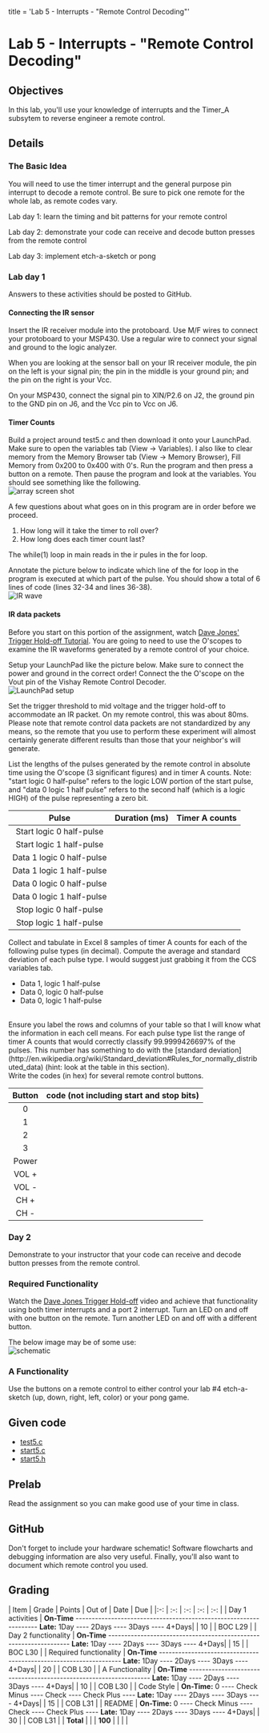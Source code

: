 title = 'Lab 5 - Interrupts - "Remote Control Decoding"'

# Lab 5 - Interrupts - "Remote Control Decoding"

## Objectives

In this lab, you'll use your knowledge of interrupts and the Timer_A subsytem to reverse engineer a remote control.  

## Details

### The Basic Idea

You will need to use the timer interrupt and the general purpose pin interrupt to decode a remote control.  Be sure to pick one remote for the whole lab, as remote codes vary.  

Lab day 1: learn the timing and bit patterns for your remote control
 
Lab day 2: demonstrate your code can receive and decode button presses from the remote control

Lab day 3: implement etch-a-sketch or pong

### Lab day 1

Answers to these activities should be posted to GitHub.

#### Connecting the IR sensor
Insert the IR receiver module into the protoboard.  Use M/F wires to connect your protoboard to your MSP430. Use a regular wire to connect your signal and ground to the logic analyzer.

When you are looking at the sensor ball on your IR receiver module, the pin on the left is your signal pin; the pin in the middle is your ground pin; and the pin on the right is your Vcc.  

On your MSP430, connect the signal pin to XIN/P2.6 on J2, the ground pin to the GND pin on J6, and the Vcc pin to Vcc on J6.  

#### Timer Counts
Build a project around test5.c and then download it onto your LaunchPad. Make sure to open the variables tab (View -> Variables). I also like to clear memory from the Memory Browser tab (View -> Memory Browser), Fill Memory from 0x200 to 0x400 with 0's. Run the program and then press a button on a remote. Then pause the program and look at the variables. You should see something like the following. <br>
![array screen shot](arrayScreenShot.gif)
<br>

A few questions about what goes on in this program are in order before we proceed.
1) How long will it take the timer to roll over?
2) How long does each timer count last?

The while(1) loop in main reads in the ir pules in the for loop. 

Annotate the picture below to indicate which line of the for loop in the program is executed at which part of the pulse. You should show a total of 6 lines of code (lines 32-34 and lines 36-38).
<br>
![IR wave](irWave.gif)
<br>

#### IR data packets

Before you start on this portion of the assignment, watch [Dave Jones' Trigger Hold-off Tutorial](http://www.youtube.com/watch?v=ta096oBzSac). You are going to need to use the O'scopes to examine the IR waveforms generated by a remote control of your choice. 

Setup your LaunchPad like the picture below. Make sure to connect the power and ground in the correct order! Connect the the O'scope on the Vout pin of the Vishay Remote Control Decoder. 
<br>
![LaunchPad setup](launchpadSetup.jpg)
<br>

Set the trigger threshold to mid voltage and the trigger hold-off to accommodate an IR packet. On my remote control, this was about 80ms. Please note that remote control data packets are not standardized by any means, so the remote that you use to perform these experiment will almost certainly generate different results than those that your neighbor's will generate.

List the lengths of the pulses generated by the remote control in absolute time using the O'scope (3 significant figures) and in timer A counts.  Note: "start logic 0 half-pulse" refers to the logic LOW portion of the start pulse, and "data 0 logic 1 half pulse" refers to the second half (which is a logic HIGH) of the pulse representing a zero bit.

| Pulse | Duration (ms)	| Timer A counts |
| :-: | :-: | :-: |
| Start logic 0 half-pulse | | |
| Start logic 1 half-pulse | | | 	 
| Data 1 logic 0 half-pulse | | | 	 
| Data 1 logic 1 half-pulse | | |	 
| Data 0 logic 0 half-pulse | | |	 
| Data 0 logic 1 half-pulse | | |	 
| Stop logic 0 half-pulse | | | 
| Stop logic 1 half-pulse | | | |

Collect and tabulate in Excel 8 samples of timer A counts for each of the following pulse types (in decimal). Compute the average and standard deviation of each pulse type. I would suggest just grabbing it from the CCS variables tab.  
- Data 1, logic 1 half-pulse
- Data 0, logic 0 half-pulse
- Data 0, logic 1 half-pulse
<br>
Ensure you label the rows and columns of your table so that I will know what the information in each cell means.
For each pulse type list the range of timer A counts that would correctly classify 99.9999426697% of the pulses. This number has something to do with the [standard deviation](http://en.wikipedia.org/wiki/Standard_deviation#Rules_for_normally_distributed_data) (hint: look at the table in this section).
<br>
Write the codes (in hex) for several remote control buttons. 

| Button | code (not including start and stop bits) |
| :-: | :-: |
| 0 | |	 
| 1 | | 
| 2 | |	 
| 3 | | 
| Power | |	 
| VOL +	| | 
| VOL -	| | 
| CH + | |
| CH - | | |

### Day 2

Demonstrate to your instructor that your code can receive and decode button presses from the remote control.

### Required Functionality

Watch the [Dave Jones Trigger Hold-off](http://www.youtube.com/watch?v=ta096oBzSac) video and achieve that functionality using both timer interrupts and a port 2 interrupt.  Turn an LED on and off with one button on the remote.  Turn another LED on and off with a different button.

The below image may be of some use:<br>
![schematic](schematic.jpg)
<br>

### A Functionality

Use the buttons on a remote control to either control your lab #4 etch-a-sketch (up, down, right, left, color) or your pong game.

## Given code
- [test5.c](test5.c)
- [start5.c](start5.c)
- [start5.h](start5.h)

## Prelab

Read the assignment so you can make good use of your time in class.

## GitHub

Don't forget to include your hardware schematic!  Software flowcharts and debugging information are also very useful.  Finally, you'll also want to document which remote control you used.


## Grading

| Item | Grade | Points | Out of | Date | Due |
|:-: | :-: | :-: | :-: | :-: |
| Day 1 activities | **On-Time** ------------------------------------------------------------------ **Late:** 1Day ---- 2Days ---- 3Days ---- 4+Days| | 10 | | BOC L29 |
| Day 2 functionality | **On-Time** ------------------------------------------------------------------ **Late:** 1Day ---- 2Days ---- 3Days ---- 4+Days| | 15 | | BOC L30 |
| Required functionality | **On-Time** ------------------------------------------------------------------ **Late:** 1Day ---- 2Days ---- 3Days ---- 4+Days| | 20 | | COB L30 |
| A Functionality | **On-Time** ------------------------------------------------------------------ **Late:** 1Day ---- 2Days ---- 3Days ---- 4+Days| | 10 | | COB L30 |
| Code Style | **On-Time:** 0 ---- Check Minus ---- Check ---- Check Plus ---- **Late:** 1Day ---- 2Days ---- 3Days ---- 4+Days| | 15 | | COB L31 |
| README | **On-Time:** 0 ---- Check Minus ---- Check ---- Check Plus ---- **Late:** 1Day ---- 2Days ---- 3Days ---- 4+Days| | 30 | | COB L31 |
| **Total** | | | **100** | | |
|
